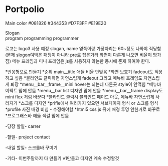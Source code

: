 # Portpolio

Main color 
#081826
#344353
#D7F3FF
#E19E20

Slogan  
program programming programmer

로고는 logo3 사용 예정
slogan, name 옆쪽이랑 가장자리는 60~정도 나와야 적당함
(문제 slogon여백은 패딩이 아니라 pre로 잡은거라 화면이 다른게 나오면 비율이 망가짐)
메뉴 프레임과 미니 프레임은 js를 사용하지 않는한 동시에 존재 하여야 한다.

*반응형으로 만들기
*순위 main__title 애들 비율 안맞음
*화면 보호기 fadeout도 적용하고 싶음
*블라인드 클릭하면 자연스럽게 fadeout 그리고 메뉴바 프레임도 자연스럽게 퇴장
*menu__bar__frame__mini hover는 되는데 다른곳 style이 안먹힘
*메뉴바 이펙트 맘에 안듬
*menu__bar list 디자인 맘에 안듬
*menu__bar__frame display도 mini flex 처럼 바꾼다
*블라인드 클릭시 블라인드 페이드 아웃, 메뉴바 자연스럽게 사라지기
*스크롤 디자인
*prifle에서 여러가지 있으면 서브페이지 형식 or 스크롤 형식
*profile 사진 배경 비침 - 수정해야함
*html5 css js 뒤에 배경 투명 안한거로 바꾸로
*프로그래스바 애들 색갈 맘에 안듬

-당장 할일-
carrer

-할일-
project
contact


-내일 할일-
스크롤바 꾸미기

-기타-
이번주말까지 다 만들기
v1만들고 디자인 계속 수정할것
